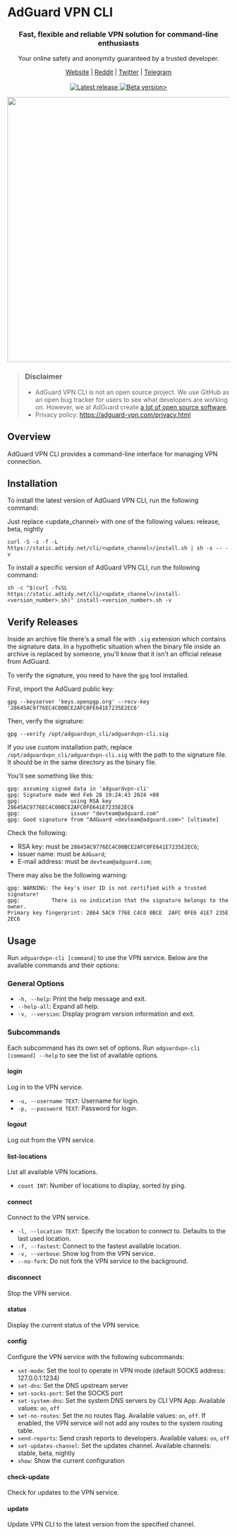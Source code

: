 # AdGuard VPN CLI

<h3 align="center">Fast, flexible and reliable VPN solution for command-line enthusiasts</h3>

<p align="center">
  Your online safety and anonymity guaranteed by a trusted developer.
</p>

<p align="center">
    <a href="https://adguard-vpn.com/">Website</a> |
    <a href="https://reddit.com/r/Adguard">Reddit</a> |
    <a href="https://twitter.com/AdGuard">Twitter</a> |
    <a href="https://t.me/adguard_en">Telegram</a>
    <br /><br />
  <a
    </a>
    <a href="https://github.com/AdguardTeam/AdguardVPNCLI/releases/">
        <img src="https://img.shields.io/github/tag/AdguardTeam/AdGuardVPNCLI.svg?label=release" alt="Latest release" />
    </a>
    <a href="https://github.com/AdguardTeam/AdguardVPNCLI/releases/">
    <img src="https://img.shields.io/github/tag-pre/AdguardTeam/AdGuardVPNCLI.svg?label=beta" alt="Beta version>" />
    </a>

<p align="center">
<img src="https://cdn.adtidy.org/content/release_notes/vpn/cli/v1.0/adguardvpn-cli_connect.gif" width = "600"px>
</p>

> ### Disclaimer
>* AdGuard VPN CLI is not an open source project. We use GitHub as an open bug tracker for users to see what developers are working on. However, we at AdGuard create [a lot of open source software](https://github.com/search?o=desc&q=topic%3Aopen-source+org%3AAdguardTeam+fork%3Atrue&s=stars&type=Repositories).
> * Privacy policy: https://adguard-vpn.com/privacy.html

## Overview

AdGuard VPN CLI provides a command-line interface for managing VPN connection.

## Installation

To install the latest version of AdGuard VPN CLI, run the following command:

Just replace <update_channel> with one of the following values: release, beta, nightly

```shell
curl -S -s -f -L https://static.adtidy.net/cli/<update_channel>/install.sh | sh -s -- -v
```

To install a specific version of AdGuard VPN CLI, run the following command:

```shell
sh -c "$(curl -fsSL https://static.adtidy.net/cli/<update_channel>/install-<version_number>.sh)" install-<version_number>.sh -v
```

## Verify Releases

Inside an archive file there's a small file with `.sig` extension which contains the signature data. In a hypothetic
situation when the binary file inside an archive is replaced by someone, you'll know that it isn't an official release
from AdGuard.

To verify the signature, you need to have the `gpg` tool installed.

First, import the AdGuard public key:

```shell
gpg --keyserver 'keys.openpgp.org' --recv-key '28645AC9776EC4C00BCE2AFC0FE641E7235E2EC6'
```

Then, verify the signature:
    
```shell
gpg --verify /opt/adguardvpn_cli/adguardvpn-cli.sig 
```  

If you use custom installation path, replace `/opt/adguardvpn_cli/adguardvpn-cli.sig` with the path to the signature
file. It should be in the same directory as the binary file.

You'll see something like this:

```
gpg: assuming signed data in 'adguardvpn-cli'
gpg: Signature made Wed Feb 28 19:24:43 2024 +08
gpg:                using RSA key 28645AC9776EC4C00BCE2AFC0FE641E7235E2EC6
gpg:                issuer "devteam@adguard.com"
gpg: Good signature from "AdGuard <devteam@adguard.com>" [ultimate]
```

Check the following:
- RSA key: must be `28645AC9776EC4C00BCE2AFC0FE641E7235E2EC6`;
- issuer name: must be `AdGuard`;
- E-mail address: must be `devteam@adguard.com`;

There may also be the following warning:

```
gpg: WARNING: The key's User ID is not certified with a trusted signature!
gpg:          There is no indication that the signature belongs to the owner.
Primary key fingerprint: 2864 5AC9 776E C4C0 0BCE  2AFC 0FE6 41E7 235E 2EC6
```

## Usage

Run `adguardvpn-cli [command]` to use the VPN service. Below are the available commands and their options:

### General Options

- `-h, --help`: Print the help message and exit.
- `--help-all`: Expand all help.
- `-v, --version`: Display program version information and exit.

### Subcommands

Each subcommand has its own set of options. Run `adguardvpn-cli [command] --help` to see the list of available options.

#### login

Log in to the VPN service.

- `-u, --username TEXT`: Username for login.
- `-p, --password TEXT`: Password for login.

#### logout

Log out from the VPN service.

#### list-locations

List all available VPN locations.

- `count INT`: Number of locations to display, sorted by ping.

#### connect

Connect to the VPN service.

- `-l, --location TEXT`: Specify the location to connect to. Defaults to the last used location.
- `-f, --fastest`: Connect to the fastest available location.
- `-v, --verbose`: Show log from the VPN service.
- `--no-fork`: Do not fork the VPN service to the background.

#### disconnect

Stop the VPN service.

#### status

Display the current status of the VPN service.

#### config

Configure the VPN service with the following subcommands:

- `set-mode`: Set the tool to operate in VPN mode (default SOCKS address: 127.0.0.1:1234)
- `set-dns`: Set the DNS upstream server
- `set-socks-port`: Set the SOCKS port
- `set-system-dns`: Set the system DNS servers by CLI VPN App. Available values: `on`, `off`
- `set-no-routes`: Set the no routes flag. Available values: `on`, `off`. If enabled, the VPN service will not add any
  routes to the system routing table.
- `send-reports`: Send crash reports to developers. Available values: `on`, `off`
- `set-updates-channel`: Set the updates channel. Available channels: stable, beta, nightly
- `show`: Show the current configuration

#### check-update

Check for updates to the VPN service.

#### update

Update VPN CLI to the latest version from the specified channel.
